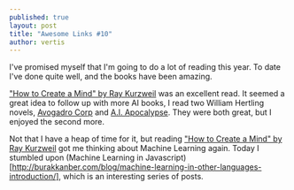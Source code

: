 ```yaml
---
published: true
layout: post
title: "Awesome Links #10"
author: vertis
---
```


I've promised myself that I'm going to do a lot of reading this year. To date I've done quite well, and the books have been amazing.

["How to Create a Mind" by Ray Kurzweil](http://www.amazon.com/How-Create-Mind-Thought-Revealed-ebook/dp/B007V65UUG) was an excellent read. It seemed a great idea to follow up with more AI books, I read two William Hertling novels, [Avogadro Corp](http://www.amazon.com/Avogadro-Corp-Singularity-Closer-Appears-ebook/dp/B006ACIMQQ) and [A.I. Apocalypse](http://www.amazon.com/I-Apocalypse-Singularity-William-Hertling-ebook/dp/B007FZVI2M). They were both great, but I enjoyed the second more.

Not that I have a heap of time for it, but reading ["How to Create a Mind" by Ray Kurzweil](http://www.amazon.com/How-Create-Mind-Thought-Revealed-ebook/dp/B007V65UUG) got me thinking about Machine Learning again. Today I stumbled upon (Machine Learning in Javascript)[http://burakkanber.com/blog/machine-learning-in-other-languages-introduction/], which is an interesting series of posts.